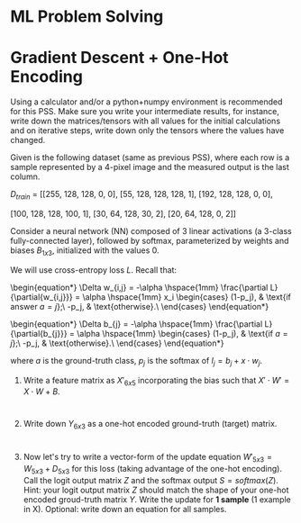 # ML Problem Solving
# Gradient Descent + One-Hot Encoding

Using a calculator and/or a python+numpy environment is recommended for this PSS. Make sure you write your intermediate results, for instance, write down the matrices/tensors with all values for the initial calculations and on iterative steps, write down only the tensors where the values have changed.

Given is the following dataset (same as previous PSS), where each row is a sample represented by a 4-pixel image and the measured output is the last column.

$D_{train}$ = [[255, 128, 128, 0, 0], [55, 128, 128, 128, 1], [192, 128, 128, 0, 0],

[100, 128, 128, 100, 1], [30, 64, 128, 30, 2], [20, 64, 128, 0, 2]]


Consider a neural network (NN) composed of 3 linear activations (a 3-class fully-connected layer), followed by softmax, parameterized by weights  and biases $B_{1x3}$, initialized with the values 0.

We will use cross-entropy loss $L$. Recall that: 

\begin{equation*}
  \Delta w_{i,j} = -\alpha \hspace{1mm} \frac{\partial L}{\partial{w_{i,j}}} = \alpha \hspace{1mm} x_i \begin{cases}
    (1-p_j), & \text{if answer $a=j$};\\
    -p_j, & \text{otherwise}.\\
  \end{cases}
\end{equation*}

\begin{equation*}
  \Delta b_{j} = -\alpha \hspace{1mm} \frac{\partial L}{\partial{b_{j}}} = \alpha \hspace{1mm} \begin{cases}
    (1-p_j), & \text{if $a=j$};\\
    -p_j, & \text{otherwise}.\\
  \end{cases}
\end{equation*}

where $a$ is the ground-truth class, $p_j$ is the softmax of $l_j = b_j + x \cdot w_{j}$.

1. Write a feature matrix as $X'_{6x5}$ incorporating the bias such that $X' \cdot W' = X \cdot W + B$.

#
#
#

2. Write down $Y_{6x3}$ as a one-hot encoded ground-truth (target) matrix.

#
#
#

3. Now let's try to write a vector-form of the update equation $W'_{5x3} = W_{5x3} + D_{5x3}$ for this loss (taking advantage of the one-hot encoding). Call the logit output matrix $Z$ and the softmax output $S=softmax(Z)$. Hint: your logit output matrix $Z$ should match the shape of your one-hot encoded groud-truth matrix $Y$. Write the update for **1 sample** (1 example in X). Optional: write down an equation for all samples.

#
#
#

<!-- \newpage -->

<!-- 4. Using a computer or calculator, train this model for 10 epochs (1 averaged update for 1 full pass on the dataset)), using the learning rate of 0.3. Repeat for learning rate of 0.5. Write down the new accuracy and error after each update. -->

#
#
#
#
#
#
#
#

<!-- 5. Using a computer or calculator, plot the error (loss output) and the accuracy over the 10 epochs, for both learning rates. You need to present 4 figures (2 error plots, 2 accuracy plots). -->

#
#
